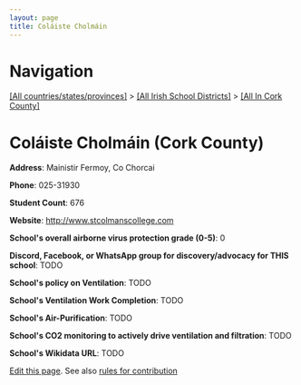 ```yaml
---
layout: page
title: Coláiste Cholmáin
---
```

# Navigation

[[All countries/states/provinces]](../../..) > [[All Irish School Districts]](../..) > [[All In Cork County]](..)

# Coláiste Cholmáin (Cork County)

**Address**: Mainistir Fermoy, Co Chorcai

**Phone**: 025-31930

**Student Count**: 676

**Website**: <http://www.stcolmanscollege.com>

**School's overall airborne virus protection grade (0-5)**: 0

**Discord, Facebook, or WhatsApp group for discovery/advocacy for THIS school**: TODO

**School's policy on Ventilation**: TODO

**School's Ventilation Work Completion**: TODO

**School's Air-Purification**: TODO

**School's CO2 monitoring to actively drive ventilation and filtration**: TODO

**School's Wikidata URL**: TODO


[Edit this page](https://github.com/ventilate-schools/Ireland/edit/main/./Cork_County/Coláiste_Cholmáin.md). See also [rules for contribution](../../../contribution-rules/)
